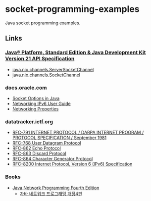 # socket-programming-examples

Java socket programming examples.

## Links

### [Java® Platform, Standard Edition & Java Development Kit Version 21 API Specification](https://docs.oracle.com/en/java/javase/21/docs/api/index.html)

* [java.nio.channels.ServerSocketChannel](https://docs.oracle.com/en/java/javase/21/docs/api/java.base/java/nio/channels/ServerSocketChannel.html)
* [java.nio.channels.SocketChannel](https://docs.oracle.com/en/java/javase/21/docs/api/java.base/java/nio/channels/SocketChannel.html)

### docs.oracle.com

* [Socket Options in Java](https://docs.oracle.com/javase/8/docs/technotes/guides/net/socketOpt.html)
* [Networking IPv6 User Guide](https://docs.oracle.com/javase/8/docs/technotes/guides/net/ipv6_guide/)
* [Networking Properties](https://docs.oracle.com/en/java/javase/21/docs/api/java.base/java/net/doc-files/net-properties.html)

### datatracker.ietf.org

* [RFC-791 INTERNET PROTOCOL / DARPA INTERNET PROGRAM / PROTOCOL SPECIFICATION / September 1981][RFC-791]
* [RFC-768 User Datagram Protocol][RFC-768]
* [RFC-862 Echo Protocol][RFC-862]
* [RFC-863 Discard Protocol][RFC-863]
* [RFC-864 Character Generator Protocol][RFC-864]
* [RFC-8200 Internet Protocol, Version 6 (IPv6) Specification][RFC-8200]

### Books

* [Java Network Programming Fourth Edition](https://www.amazon.com/Network-Programming-Elliotte-Rusty-Harold/dp/1449357679/ref=sr_1_1?crid=27FN1LX60TLLS&dib=eyJ2IjoiMSJ9.lWpDoCvL1hpdhapbhD2OWDzrz4sd6mE-hceeaFrBjVIK7J7-6n-QcEjyMq2kURARLrZosZGD_Yol5hbHv7bW_xXFq59QxbIWNO9nrBI5JWwJ4T4XZAqOW89xW_6e38QKS3qSh27l__KPOVPHK5-r5-kOgHQmmQK6qjnxgbodPxIgvD24DSLaFCL87clLku7a08tk0WOBfUzvyUraQzfWFPprSjPWdTASi5B8Em_Q-io.9aaWNB07Ux1rfbgueaQJTfiidDhan6a446UWHDJSKg4&dib_tag=se&keywords=java+network+programming+4th&qid=1760183982&sprefix=java+network+programming+4t%2Caps%2C302&sr=8-1)
    * [자바 네트워크 프로그래밍 개정4판](https://www.aladin.co.kr/shop/wproduct.aspx?ItemId=47383161)

[RFC-768]: https://datatracker.ietf.org/doc/html/rfc768

[RFC-791]: https://datatracker.ietf.org/doc/html/rfc791

[RFC-862]: https://datatracker.ietf.org/doc/html/rfc862

[RFC-863]: https://datatracker.ietf.org/doc/html/rfc863

[RFC-864]: https://datatracker.ietf.org/doc/html/rfc864

[RFC-8200]: https://datatracker.ietf.org/doc/html/rfc8200
